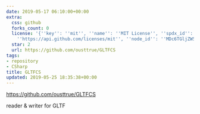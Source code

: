 ```yaml
---
date: 2019-05-17 06:10:00+00:00
extra:
  css: github
  forks_count: 0
  license: '{''key'': ''mit'', ''name'': ''MIT License'', ''spdx_id'': ''MIT'', ''url'':
    ''https://api.github.com/licenses/mit'', ''node_id'': ''MDc6TGljZW5zZTEz''}'
  star: 2
  url: https://github.com/ousttrue/GLTFCS
tags:
- repository
- CSharp
title: GLTFCS
updated: 2019-05-25 18:35:38+00:00
---
```


<https://github.com/ousttrue/GLTFCS>

reader & writer for GLTF
